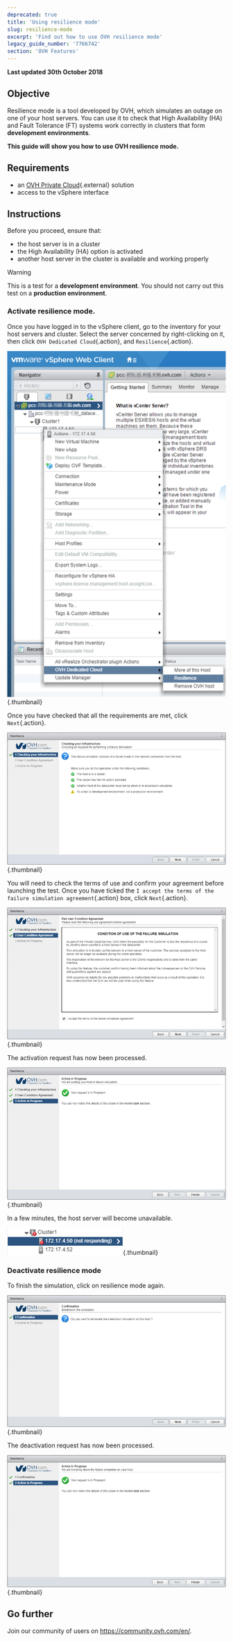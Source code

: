 ```yaml
---
deprecated: true
title: 'Using resilience mode'
slug: resilience-mode
excerpt: 'Find out how to use OVH resilience mode'
legacy_guide_number: '7766742'
section: 'OVH Features'
---
```


**Last updated 30th October 2018**

## Objective

Resilience mode is a tool developed by OVH, which simulates an outage on one of your host servers. You can use it to check that High Availability (HA) and Fault Tolerance (FT) systems work correctly in clusters that form **development environments**.

**This guide will show you how to use OVH resilience mode.**

## Requirements

* an [OVH Private Cloud](https://www.ovh.lt/private-cloud/){.external} solution
* access to the vSphere interface



## Instructions

Before you proceed, ensure that:

- the host server is in a cluster
- the High Availability (HA) option is activated
- another host server in the cluster is available and working properly

> [!warning]
>
> This is a test for a **development environment**. You should not carry out this test on a **production environment**.
> 


### Activate resilience mode.

Once you have logged in to the vSphere client, go to the inventory for your host servers and cluster. Select the server concerned by right-clicking on it, then click `OVH Dedicated Cloud`{.action}, and `Resilience`{.action}.

![Right-click on the host to activate resilience mode](images/resilience_01.png){.thumbnail}

Once you have checked that all the requirements are met, click `Next`{.action}.

![Check requirements and confirm](images/resilience_02.png){.thumbnail}

You will need to check the terms of use and confirm your agreement before launching the test. Once you have ticked the `I accept the terms of the failure simulation agreement`{.action} box, click `Next`{.action}.

![Confirm terms of use](images/resilience_03.png){.thumbnail}

The activation request has now been processed.

![Activating resilience mode](images/resilience_04.png){.thumbnail}

In a few minutes, the host server will become unavailable.

![Host unavailable](images/resilience_05.png){.thumbnail}


### Deactivate resilience mode

To finish the simulation, click on resilience mode again.

![Finalise the simulation](images/resilience_06.png){.thumbnail}

The deactivation request has now been processed.

![Deactivating resilience mode](images/resilience_07.png){.thumbnail}

## Go further

Join our community of users on <https://community.ovh.com/en/>.
